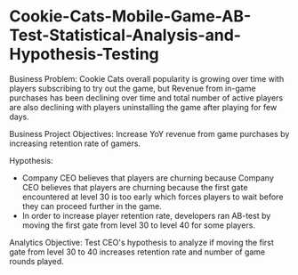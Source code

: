 # Cookie-Cats-Mobile-Game-AB-Test-Statistical-Analysis-and-Hypothesis-Testing
Business Problem:
Cookie Cats overall popularity is growing over time with players subscribing to try out the game, but Revenue from in-game purchases has been declining over time and total number of active players are also declining with players uninstalling the game after playing for few days.


Business Project Objectives:
Increase YoY revenue from game purchases by increasing retention rate of gamers.


Hypothesis:
- Company CEO believes that players are churning because Company CEO believes that players are churning because the first gate encountered at 
level 30 is too early which forces players to wait before they can proceed further in the game.
- In order to increase player retention rate, developers ran AB-test by moving the first gate from level 30 to level 40 for some players.


Analytics Objective:
Test CEO's hypothesis to analyze if moving the first gate from level 30 to 40 increases retention rate and number of game rounds played.
